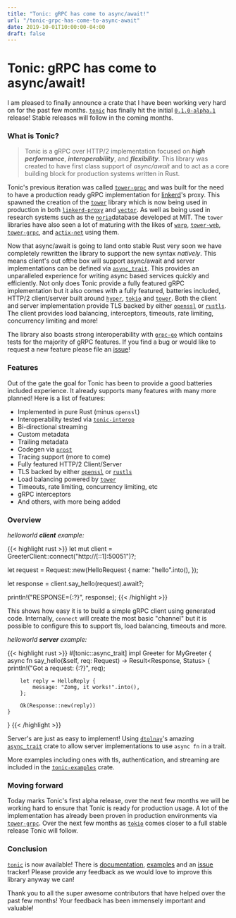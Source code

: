 ```yaml
---
title: "Tonic: gRPC has come to async/await!"
url: "/tonic-grpc-has-come-to-async-await"
date: 2019-10-01T10:00:00-04:00
draft: false
---
```


# Tonic: gRPC has come to async/await!

I am pleased to finally announce a crate that I have been working very hard on for the
past few months. [`tonic`] has finally hit the initial [`0.1.0-alpha.1`] release! Stable
releases will follow in the coming months.

### What is Tonic?

> Tonic is a gRPC over HTTP/2 implementation focused on _**high performance**_, _**interoperability**_, and _**flexibility**_. This library was created to have first class support of _async/await_ and to act as a core building block for production systems written in Rust.

Tonic's previous iteration was called [`tower-grpc`] and was built for the need to have a production
ready gRPC implementation for [linkerd]'s proxy. This spawned the creation of the [`tower`] library
which is now being used in production in both [`linkerd-proxy`] and [`vector`]. As well as being used in
research systems such as the [`noria`]database developed at MIT. The `tower` libraries have also seen a lot of maturing with the likes of [`warp`], [`tower-web`], [`tower-grpc`], and [`actix-net`] using them.

Now that async/await is going to land onto stable Rust very soon we have completely rewritten the
library to support the new syntax _natively_. This means client's out ofthe box will support
async/await and server implementations can be defined via [`async_trait`]. This provides an
unparalleled experience for writing async based services quickly and efficiently. Not only
does Tonic provide a fully featured gRPC implementation but it also comes with a
fully featured, batteries included, HTTP/2 client/server built around [`hyper`], [`tokio`]
and [`tower`]. Both the client and server implementation provide TLS backed by either [`openssl`]
or [`rustls`]. The client provides load balancing, interceptors, timeouts, rate limiting, concurrency
limiting and more!

The library also boasts strong interoperability with [`grpc-go`] which contains tests for the majority
of gRPC features. If you find a bug or would like to request a new feature please file an [issue]!

### Features

Out of the gate the goal for Tonic has been to provide a good batteries included experience. It
already supports many features with many more planned! Here is a list of features:

- Implemented in pure Rust (minus `openssl`)
- Interoperability tested via [`tonic-interop`]
- Bi-directional streaming
- Custom metadata
- Trailing metadata
- Codegen via [`prost`]
- Tracing support (more to come)
- Fully featured HTTP/2 Client/Server
- TLS backed by either [`openssl`] or [`rustls`]
- Load balancing powered by [`tower`]
- Timeouts, rate limiting, concurrency limiting, etc
- gRPC interceptors
- And others, with more being added

### Overview

_helloworld **client** example:_

{{< highlight rust >}}
let mut client = GreeterClient::connect("http://[::1]:50051")?;

let request = Request::new(HelloRequest {
    name: "hello".into(),
});

let response = client.say_hello(request).await?;

println!("RESPONSE={:?}", response);
{{< /highlight >}}

This shows how easy it is to build a simple gRPC client using generated code. Internally,
`connect` will create the most basic "channel" but it is possible to configure this to support
tls, load balancing, timeouts and more.


_helloworld **server** example:_

{{< highlight rust >}}
#[tonic::async_trait]
impl Greeter for MyGreeter {
    async fn say_hello(&self, req: Request<HelloRequest>)
        -> Result<Response<HelloReply>, Status>
    {
        println!("Got a request: {:?}", req);

        let reply = HelloReply {
            message: "Zomg, it works!".into(),
        };

        Ok(Response::new(reply))
    }
}
{{< /highlight >}}

Server's are just as easy to implement! Using [`dtolnay`]'s amazing [`async_trait`] crate
to allow server implementations to use `async fn` in a trait.

More examples including ones with tls, authentication, and streaming are included
in the [`tonic-examples`] crate.

### Moving forward

Today marks Tonic's first alpha release, over the next few months we will be working hard
to ensure that Tonic is ready for production usage. A lot of the implementation has already
been proven in production environments via [`tower-grpc`]. Over the next few months as [`tokio`]
comes closer to a full stable release Tonic will follow.

### Conclusion

[`tonic`] is now available! There is [documentation], [examples][`tonic-examples`] and
an [issue] tracker! Please provide any feedback as we would love to improve this library
anyway we can!

Thank you to all the super awesome contributors that have helped over the past few months! Your
feedback has been immensely important and valuable!


[`tonic`]: https://github.com/hyperium/tonic
[issue]: https://github.com/hyperium/tonic/issues/new
[`hyper`]: https://github.com/hyperium/hyper
[`tower`]: https://github.com/tower-rs/tower
[`tokio`]: https://github.com/tokio-rs/tokio
[`rustls`]: https://github.com/ctz/rustls
[`openssl`]: https://github.com/sfackler/rust-openssl
[`prost`]: https://github.com/danburkert/prost
[`tower-grpc`]: https://github.com/tower-rs/tower-grpc
[`0.1.0-alpha.1`]: https://crates.io/crates/tonic/0.1.0-alpha.1
[`async_trait`]: https://crates.io/crates/async-trait
[`dtolnay`]: https://github.com/dtolnay
[linkerd]: https://linkerd.io/
[`vector`]: https://github.com/timberio/vector
[`linkerd-proxy`]: https://github.com/linkerd/linkerd2-proxy
[`tonic-interop`]: https://github.com/hyperium/tonic/tree/master/tonic-interop
[`tonic-examples`]: https://github.com/hyperium/tonic/tree/master/tonic-examples
[`warp`]: https://github.com/seanmonstar/warp
[`tower-web`]: https://github.com/seanmonstar/warp
[`actix-net`]: https://github.com/actix/actix-net
[`noria`]: https://github.com/mit-pdos/noria
[`grpc-go`]: https://github.com/grpc/grpc-go
[documentation]: https://docs.rs/tonic/0.1.0-alpha.1/tonic/
[`tower`]: https://github.com/tower-rs/tower
